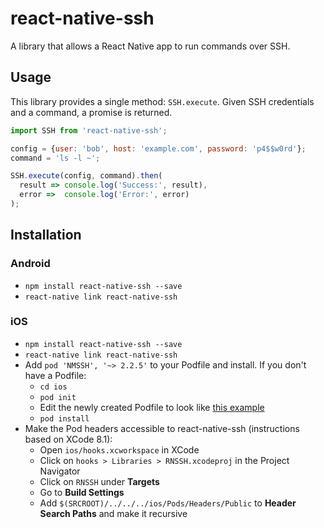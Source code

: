 # react-native-ssh

A library that allows a React Native app to run commands over SSH.

## Usage

This library provides a single method: `SSH.execute`. Given SSH credentials
and a command, a promise is returned.

```javascript
import SSH from 'react-native-ssh';

config = {user: 'bob', host: 'example.com', password: 'p4$$w0rd'};
command = 'ls -l ~';

SSH.execute(config, command).then(
  result => console.log('Success:', result),
  error =>  console.log('Error:', error)
);
```

## Installation

### Android

- `npm install react-native-ssh --save`
- `react-native link react-native-ssh`

### iOS

- `npm install react-native-ssh --save`
- `react-native link react-native-ssh`
- Add `pod 'NMSSH', '~> 2.2.5'` to your Podfile and install. If you don't have a Podfile:
  - `cd ios`
  - `pod init`
  - Edit the newly created Podfile to look like [this example](Podfile.example)
  - `pod install`
- Make the Pod headers accessible to react-native-ssh (instructions based on XCode 8.1):
  - Open `ios/hooks.xcworkspace` in XCode
  - Click on `hooks > Libraries > RNSSH.xcodeproj` in the Project Navigator
  - Click on `RNSSH` under **Targets**
  - Go to **Build Settings**
  - Add `$(SRCROOT)/../../../ios/Pods/Headers/Public` to **Header Search Paths** and make it recursive
